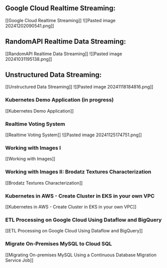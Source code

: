 ## Google Cloud Realtime Streaming:

[[Google Cloud Realtime Streaming]]
![[Pasted image 20241202090541.png]]


## RandomAPI Realtime Data Streaming:
[[RandomAPI Realtime Data Streaming]]
![[Pasted image 20241031195138.png]]
## Unstructured Data Streaming:
[[Unstructured Data Streaming]]
![[Pasted image 20241118184816.png]]

### Kubernetes Demo Application (in progress)
[[Kubernetes Demo Application]]

### Realtime Voting System
[[Realtime Voting System]]
![[Pasted image 20241125174751.png]]

### Working with Images I
[[Working with Images]]

### Working with Images II: Brodatz Textures Characterization
[[Brodatz Textures Characterization]]

### Kubernetes in AWS - Create Cluster in EKS in your own VPC
[[Kubernetes in AWS - Create Cluster in EKS in your own VPC]]

### ETL Processing on Google Cloud Using Dataflow and BigQuery
[[ETL Processing on Google Cloud Using Dataflow and BigQuery]]

### Migrate On-Premises MySQL to Cloud SQL
[[Migrating On-premises MySQL Using a Continuous Database Migration Service Job]]

